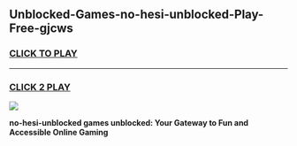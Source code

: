 
## Unblocked-Games-no-hesi-unblocked-Play-Free-gjcws
<h3>
<a href="https://premium76.site?title=no-hesi-unblocked&ref=19M">CLICK TO PLAY</a></h3>
<hr>

<h3>
<a href="https://premium76.site?title=no-hesi-unblocked&ref=19M">CLICK 2 PLAY</a>
  
</h3>

<a href="https://premium76.site?title=no-hesi-unblocked&ref=19M"><img src="https://clearcache.store/games.png"></a>


**no-hesi-unblocked games unblocked: Your Gateway to Fun and Accessible Online Gaming**
